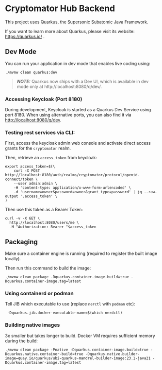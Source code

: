 # Cryptomator Hub Backend

This project uses Quarkus, the Supersonic Subatomic Java Framework.

If you want to learn more about Quarkus, please visit its website: https://quarkus.io/ .

## Dev Mode

You can run your application in dev mode that enables live coding using:
```shell script
./mvnw clean quarkus:dev
```

> **_NOTE:_**  Quarkus now ships with a Dev UI, which is available in dev mode only at http://localhost:8080/q/dev/.

### Accessing Keycloak (Port 8180)

During development, Keycloak is started as a Quarkus Dev Service using port 8180. When using alternative ports, you can also find it via [http://localhost:8080/q/dev](http://localhost:8080/q/dev).


### Testing rest services via CLI:

First, access the keycloak admin web console and activate direct access grants for the `cryptomator` realm.

Then, retrieve an `access_token` from keycloak:

```
export access_token=$(\
    curl -X POST http://localhost:8180/auth/realms/cryptomator/protocol/openid-connect/token \
    --user admin:admin \
    -H 'content-type: application/x-www-form-urlencoded' \
    -d 'username=owner&password=owner&grant_type=password' | jq --raw-output '.access_token' \
)
```

Then use this token as a Bearer Token:

```shell
curl -v -X GET \
  http://localhost:8080/users/me \
  -H "Authorization: Bearer "$access_token
```

## Packaging

Make sure a container engine is running (required to register the built image locally).

Then run this command to build the image:

```shell script
./mvnw clean package -Dquarkus.container-image.build=true -Dquarkus.container-image.tag=latest
```

### Using containerd or podman

Tell JIB which executable to use (replace `nerctl` with `podman` etc):

```shell script
 -Dquarkus.jib.docker-executable-name=$(which nerdctl)
```

### Building native images

3x smaller but takes longer to build. Docker VM requires sufficient memory during the build:
```shell script
./mvnw clean package -Pnative -Dquarkus.container-image.build=true -Dquarkus.native.container-build=true -Dquarkus.native.builder-image=quay.io/quarkus/ubi-quarkus-mandrel-builder-image:23.1-java21 -Dquarkus.container-image.tag=latest
```
